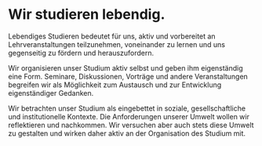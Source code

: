 <!---
   NAME - The NAME of this project is:
ethos

  FILE - The FILENAME of the current file is:
/v3a4.md

  CREATION - This project was CREATED on:
2017-01-28-16:15:00 UTC

  MODIFICATION - This project was last MODIFIED on:
2017-01-28-16:15:00 UTC

  VERSION - The current VERSION of this project is:
<git-commit-hash>-2017-01-28-16:15:00 UTC

  CREATOR(S) - This project was CREATED by:
Michael Czechowski, Martin Maga

  CONTACT - You can CONTACT the creator(s) or developer(s) of this project at:
E-Mail: mail@martinmaga.de

  COPYRIGHT - The COPYRIGHT holder of this project is:
COPYRIGHT (c) 2016 Martin Maga

  LICENSE - This project is LICENSED under the following license:
Martin Maga 2016 CC BY-SA 4.0 https://creativecommons.org

  SUBFILE – This is a SUBFILE! For more INFORMATION on this project go to:
/README.md
--->

# Wir studieren lebendig.

Lebendiges Studieren bedeutet für uns, aktiv und vorbereitet an Lehrveranstaltungen teilzunehmen, voneinander zu lernen und uns gegenseitig zu fördern und herauszufordern.

Wir organisieren unser Studium aktiv selbst und geben ihm eigenständig eine Form.
Seminare, Diskussionen, Vorträge und andere Veranstaltungen begreifen wir als Möglichkeit zum Austausch und zur Entwicklung eigenständiger Gedanken.

Wir betrachten unser Studium als eingebettet in soziale, gesellschaftliche und institutionelle Kontexte.
Die Anforderungen unserer Umwelt wollen wir reflektieren und nachkommen.
Wir versuchen aber auch stets diese Umwelt zu gestalten und wirken daher aktiv an der Organisation des Studium mit.

